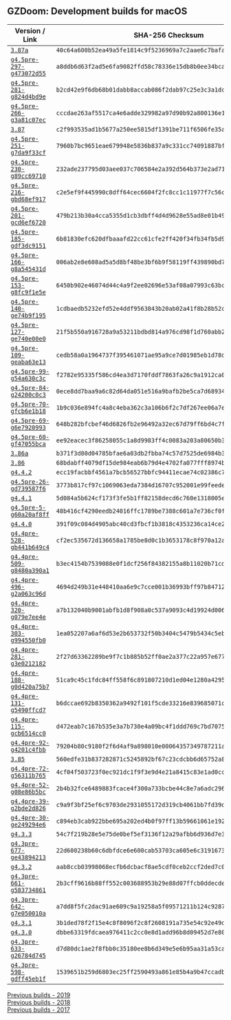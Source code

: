 ## GZDoom: Development builds for macOS

|Version / Link|SHA-256 Checksum|
|---|---|
|[`3.87a`](https://github.com/alexey-lysiuk/gzdoom-macos-devbuilds/releases/download/3.87a/lzdoom-3.87a.dmg)|`40c64a600b52ea49a5fe1814c9f5236969a7c2aae6c7bafaa12f6c5896d8db75`|
|[`g4.5pre-297-g473072d55`](https://github.com/alexey-lysiuk/gzdoom-macos-devbuilds/releases/download/g4.5pre-297-g473072d55/gzdoom-g4.5pre-297-g473072d55.dmg)|`a8ddb6d63f2ad5e6fa9082ffd58c78336e15db8b0ee34bca90384200e96f1362`|
|[`g4.5pre-281-g824d4bd9e`](https://github.com/alexey-lysiuk/gzdoom-macos-devbuilds/releases/download/g4.5pre-281-g824d4bd9e/gzdoom-g4.5pre-281-g824d4bd9e.dmg)|`b2cd42e9f6db68b01dabb8accab086f2dab97c25e3c3a1dc374b221963347d80`|
|[`g4.5pre-266-g3a81c07ec`](https://github.com/alexey-lysiuk/gzdoom-macos-devbuilds/releases/download/g4.5pre-266-g3a81c07ec/gzdoom-g4.5pre-266-g3a81c07ec.dmg)|`cccdae263af5517ca4e6adde329982a97d90b92a800136e1e97efc22fbf9f714`|
|[`3.87`](https://github.com/alexey-lysiuk/gzdoom-macos-devbuilds/releases/download/3.87/lzdoom-3.87.dmg)|`c2f993535ad1b5677a250ee5815df1391be711f6506fe35af6bf96fab5f3eeae`|
|[`g4.5pre-251-g7da9f33cf`](https://github.com/alexey-lysiuk/gzdoom-macos-devbuilds/releases/download/g4.5pre-251-g7da9f33cf/gzdoom-g4.5pre-251-g7da9f33cf.dmg)|`7960b7bc9651eae679948e5836b837a9c331cc74091887bf0e36f2166349f583`|
|[`g4.5pre-230-g89cc69710`](https://github.com/alexey-lysiuk/gzdoom-macos-devbuilds/releases/download/g4.5pre-230-g89cc69710/gzdoom-g4.5pre-230-g89cc69710.dmg)|`232ade237795d03aee037c706584e2a392d564b373e2ad714ca97ea33788ccb2`|
|[`g4.5pre-216-gbd68ef917`](https://github.com/alexey-lysiuk/gzdoom-macos-devbuilds/releases/download/g4.5pre-216-gbd68ef917/gzdoom-g4.5pre-216-gbd68ef917.dmg)|`c2e5ef9f445990c8dff64cec6604f2fc8cc1c11977f7c56c50de9760f702c7da`|
|[`g4.5pre-201-gcd6ef6720`](https://github.com/alexey-lysiuk/gzdoom-macos-devbuilds/releases/download/g4.5pre-201-gcd6ef6720/gzdoom-g4.5pre-201-gcd6ef6720.dmg)|`479b213b30a4cca5355d1cb3dbff4d4d9628e55ad8e01b49a84bbaaf5165f3ce`|
|[`g4.5pre-185-gdf3dc9151`](https://github.com/alexey-lysiuk/gzdoom-macos-devbuilds/releases/download/g4.5pre-185-gdf3dc9151/gzdoom-g4.5pre-185-gdf3dc9151.dmg)|`6b81830efc620dfbaaafd22cc61cfe2ff420f34fb34fb5d9c88c5e0810d2a296`|
|[`g4.5pre-166-g8a545431d`](https://github.com/alexey-lysiuk/gzdoom-macos-devbuilds/releases/download/g4.5pre-166-g8a545431d/gzdoom-g4.5pre-166-g8a545431d.dmg)|`006ab2e8e608ad5a5d8bf48be3bf6b9f58119ff439890bd7549f6816c28d461a`|
|[`g4.5pre-153-g8fc9f1e5e`](https://github.com/alexey-lysiuk/gzdoom-macos-devbuilds/releases/download/g4.5pre-153-g8fc9f1e5e/gzdoom-g4.5pre-153-g8fc9f1e5e.dmg)|`6450b902e46074d44c4a9f2ee02696e53af08a07993c63bc689621b8b3c6f7bd`|
|[`g4.5pre-140-ge74b9f195`](https://github.com/alexey-lysiuk/gzdoom-macos-devbuilds/releases/download/g4.5pre-140-ge74b9f195/gzdoom-g4.5pre-140-ge74b9f195.dmg)|`1cdbaedb5232efd52e4ddf9563843b20ab02a41f8b28b52c88e0f05e1dc4568d`|
|[`g4.5pre-127-ge740e00e0`](https://github.com/alexey-lysiuk/gzdoom-macos-devbuilds/releases/download/g4.5pre-127-ge740e00e0/gzdoom-g4.5pre-127-ge740e00e0.dmg)|`21f5b550a916728a9a53211bdbd814a976cd98f1d760abb2544393dc3305725d`|
|[`g4.5pre-109-geaba63e13`](https://github.com/alexey-lysiuk/gzdoom-macos-devbuilds/releases/download/g4.5pre-109-geaba63e13/gzdoom-g4.5pre-109-geaba63e13.dmg)|`cedb58a0a1964737f395461071ae95a9ce7d01985eb1d78de7bbf5ff09008e06`|
|[`g4.5pre-99-g54a630c3c`](https://github.com/alexey-lysiuk/gzdoom-macos-devbuilds/releases/download/g4.5pre-99-g54a630c3c/gzdoom-g4.5pre-99-g54a630c3c.dmg)|`f2782e95335f586cd4ea3d7170fddf7863fa26c9a1912ca0c7479b9c13c2dc9f`|
|[`g4.5pre-84-g24200c0c3`](https://github.com/alexey-lysiuk/gzdoom-macos-devbuilds/releases/download/g4.5pre-84-g24200c0c3/gzdoom-g4.5pre-84-g24200c0c3.dmg)|`0ece8dd7baa9a6c82d64da051e516a9bafb2be5ca7d6893491a38856e0c4f923`|
|[`g4.5pre-70-gfcb6e1b18`](https://github.com/alexey-lysiuk/gzdoom-macos-devbuilds/releases/download/g4.5pre-70-gfcb6e1b18/gzdoom-g4.5pre-70-gfcb6e1b18.dmg)|`1b9c036e894fc4a8c4eba362c3a106b6f2c7df267ee06a7e8d5bdc7f9c0672e0`|
|[`g4.5pre-69-g6e7920993`](https://github.com/alexey-lysiuk/gzdoom-macos-devbuilds/releases/download/g4.5pre-69-g6e7920993/gzdoom-g4.5pre-69-g6e7920993.dmg)|`648b282bfcbef46d6826fb2e96492a32ec67d79ff6bd4c7fcd4b719a6bebe209`|
|[`g4.5pre-60-gf47055bca`](https://github.com/alexey-lysiuk/gzdoom-macos-devbuilds/releases/download/g4.5pre-60-gf47055bca/gzdoom-g4.5pre-60-gf47055bca.dmg)|`ee92eacec3f86258055c1a8d9983ff4c0083a203a80650b30393ad67a24c3116`|
|[`3.86a`](https://github.com/alexey-lysiuk/gzdoom-macos-devbuilds/releases/download/3.86a/lzdoom-3.86a.dmg)|`b371f3d80d04785bfae6a03db2fbba74c57d7525de6984b3897e8ef90f59b636`|
|[`3.86`](https://github.com/alexey-lysiuk/gzdoom-macos-devbuilds/releases/download/3.86/lzdoom-3.86.dmg)|`68bdabff4079df15de984eab6b79d4e4702fa077fff8974b25543afa952da19c`|
|[`g4.4.2`](https://github.com/alexey-lysiuk/gzdoom-macos-devbuilds/releases/download/g4.4.2/gzdoom-g4.4.2.dmg)|`ecc19facbbf4561a7bcb56527bbfc94411ecae74c02386c7a134e24589db39b1`|
|[`g4.5pre-26-gd739587f6`](https://github.com/alexey-lysiuk/gzdoom-macos-devbuilds/releases/download/g4.5pre-26-gd739587f6/gzdoom-g4.5pre-26-gd739587f6.dmg)|`3773b817cf97c1069063eda7384d16707c952001e99feede81469fb5a6b6a692`|
|[`g4.4.1`](https://github.com/alexey-lysiuk/gzdoom-macos-devbuilds/releases/download/g4.4.1/gzdoom-g4.4.1.dmg)|`5d084a5b624cf173f3fe5b1ff82158decd6c760e1318005e9149cd473802e093`|
|[`g4.5pre-5-g60a20af8ff`](https://github.com/alexey-lysiuk/gzdoom-macos-devbuilds/releases/download/g4.5pre-5-g60a20af8ff/gzdoom-g4.5pre-5-g60a20af8ff.dmg)|`48b416cf4290eedb24016ffc1789be7388c601a7e736cf0f879089f0b12338b0`|
|[`g4.4.0`](https://github.com/alexey-lysiuk/gzdoom-macos-devbuilds/releases/download/g4.4.0/gzdoom-g4.4.0.dmg)|`391f09c084d4905abc40cd3fbcf1b3818c4353236ca14ce29c5383f028b6b0f0`|
|[`g4.4pre-528-gb441b649c4`](https://github.com/alexey-lysiuk/gzdoom-macos-devbuilds/releases/download/g4.4pre-528-gb441b649c4/gzdoom-g4.4pre-528-gb441b649c4.dmg)|`cf2ec535672d136658a1785be8d0c1b3653178c8f970a12a80c4ea468bc00f8e`|
|[`g4.4pre-509-g8480a390a1`](https://github.com/alexey-lysiuk/gzdoom-macos-devbuilds/releases/download/g4.4pre-509-g8480a390a1/gzdoom-g4.4pre-509-g8480a390a1.dmg)|`b3ec4154b7539088e0f1dcf256f84382155a8b11020b71cda5649dd055d7e9fa`|
|[`g4.4pre-496-g2a063c96d`](https://github.com/alexey-lysiuk/gzdoom-macos-devbuilds/releases/download/g4.4pre-496-g2a063c96d/gzdoom-g4.4pre-496-g2a063c96d.dmg)|`4694d249b31e448410aa6e9c7cce001b36993bff97b847120f143dd0fc85515d`|
|[`g4.4pre-320-g079e7ee4e`](https://github.com/alexey-lysiuk/gzdoom-macos-devbuilds/releases/download/g4.4pre-320-g079e7ee4e/gzdoom-g4.4pre-320-g079e7ee4e.dmg)|`a7b132040b9001abfb1d8f908a0c537a9093c4d19924d0061c32fba33a94432c`|
|[`g4.4pre-303-g994550fb0`](https://github.com/alexey-lysiuk/gzdoom-macos-devbuilds/releases/download/g4.4pre-303-g994550fb0/gzdoom-g4.4pre-303-g994550fb0.dmg)|`1ea052207a6af6d53e2b653732f50b3404c5479b5434c5eb8c0daf83652ce09e`|
|[`g4.4pre-281-g3e0212182`](https://github.com/alexey-lysiuk/gzdoom-macos-devbuilds/releases/download/g4.4pre-281-g3e0212182/gzdoom-g4.4pre-281-g3e0212182.dmg)|`2f27d63362289be9f7c1b885b52ff0ae2a377c22a957e677416b62f6e8f5845e`|
|[`g4.4pre-188-g0d420a75b7`](https://github.com/alexey-lysiuk/gzdoom-macos-devbuilds/releases/download/g4.4pre-188-g0d420a75b7/gzdoom-g4.4pre-188-g0d420a75b7.dmg)|`51ca9c45c1fdc84ff558f6c891807210d1ed04e1280a4295b9fa8616dd6e9512`|
|[`g4.4pre-131-g5490ffcd7`](https://github.com/alexey-lysiuk/gzdoom-macos-devbuilds/releases/download/g4.4pre-131-g5490ffcd7/gzdoom-g4.4pre-131-g5490ffcd7.dmg)|`b6dccae692b8350362a9492f101f5cde33216e839685071c65c4e9dc0090a894`|
|[`g4.4pre-115-gcb6514cc0`](https://github.com/alexey-lysiuk/gzdoom-macos-devbuilds/releases/download/g4.4pre-115-gcb6514cc0/gzdoom-g4.4pre-115-gcb6514cc0.dmg)|`d472eab7c167b535e3a7b730e4a09bc4f1ddd769c7bd7075c0562cf22c4cc563`|
|[`g4.4pre-92-g4201c4fbb`](https://github.com/alexey-lysiuk/gzdoom-macos-devbuilds/releases/download/g4.4pre-92-g4201c4fbb/gzdoom-g4.4pre-92-g4201c4fbb.dmg)|`79204b80c9180f2f6d4af9a898010e00064357349787211a1287d7075653ccc3`|
|[`3.85`](https://github.com/alexey-lysiuk/gzdoom-macos-devbuilds/releases/download/3.85/lzdoom-3.85.dmg)|`560edfe31b837282871c5245892bf67c23cdcbb6d65752a82978ed99e0f45472`|
|[`g4.4pre-72-g56311b765`](https://github.com/alexey-lysiuk/gzdoom-macos-devbuilds/releases/download/g4.4pre-72-g56311b765/gzdoom-g4.4pre-72-g56311b765.dmg)|`4cf04f503723f0ec921dc1f9f3e9d4e21a8415c83e1ad0cc4ed3cf1b07d832b4`|
|[`g4.4pre-52-g08e86b5bc`](https://github.com/alexey-lysiuk/gzdoom-macos-devbuilds/releases/download/g4.4pre-52-g08e86b5bc/gzdoom-g4.4pre-52-g08e86b5bc.dmg)|`2b4b32fce6489883fcace4f300a733bcbe44c8e7a6adc2968bf88d2c6a16d84e`|
|[`g4.4pre-39-g2bde2d826`](https://github.com/alexey-lysiuk/gzdoom-macos-devbuilds/releases/download/g4.4pre-39-g2bde2d826/gzdoom-g4.4pre-39-g2bde2d826.dmg)|`c9a9f3bf25ef6c9703de2931055172d319cb4061bb7fd39dfbec81d4ee52daa7`|
|[`g4.4pre-30-ge249294e6`](https://github.com/alexey-lysiuk/gzdoom-macos-devbuilds/releases/download/g4.4pre-30-ge249294e6/gzdoom-g4.4pre-30-ge249294e6.dmg)|`c894eb3cab922bbe695a202ed4b0f97ff13b59661061e1920e1dc6998cc8a34c`|
|[`g4.3.3`](https://github.com/alexey-lysiuk/gzdoom-macos-devbuilds/releases/download/g4.3.3/gzdoom-g4.3.3.dmg)|`54c7f219b28e5e75de0bef5ef3136f12a29afbb6d936d7e3329322270c95a019`|
|[`g4.3pre-677-ge43894213`](https://github.com/alexey-lysiuk/gzdoom-macos-devbuilds/releases/download/g4.3pre-677-ge43894213/gzdoom-g4.3pre-677-ge43894213.dmg)|`22d600238b60c6dbfdce6e600cab53703ca605e6c319167321e2fd0f60543c75`|
|[`g4.3.2`](https://github.com/alexey-lysiuk/gzdoom-macos-devbuilds/releases/download/g4.3.2/gzdoom-g4.3.2.dmg)|`aab8ccb03998068ecfb6dcbacf8ae5cdf0ceb2ccf2ded7c09292c1d23223de1d`|
|[`g4.3pre-661-g583734861`](https://github.com/alexey-lysiuk/gzdoom-macos-devbuilds/releases/download/g4.3pre-661-g583734861/gzdoom-g4.3pre-661-g583734861.dmg)|`2b3cff9616b88ff552c003688953b29e88d07ffcb0ddecde620f06adbed276f8`|
|[`g4.3pre-642-g7e050010a`](https://github.com/alexey-lysiuk/gzdoom-macos-devbuilds/releases/download/g4.3pre-642-g7e050010a/gzdoom-g4.3pre-642-g7e050010a.dmg)|`a7dd8f5fc2dac91ae609c9a19258a5f09571211b124c92870b06ab7aadc0784b`|
|[`g4.3.1`](https://github.com/alexey-lysiuk/gzdoom-macos-devbuilds/releases/download/g4.3.1/gzdoom-g4.3.1.dmg)|`3b1ded78f2f15e4c8f8096f2c8f2608191a735e54c92e49d9e4b773042da5905`|
|[`g4.3.0`](https://github.com/alexey-lysiuk/gzdoom-macos-devbuilds/releases/download/g4.3.0/gzdoom-g4.3.0.dmg)|`dbbe63319fdcaea976411c2cc0e8d1add96b8d09452d7e80ef0f53acbb9fe7d0`|
|[`g4.3pre-633-g26784d745`](https://github.com/alexey-lysiuk/gzdoom-macos-devbuilds/releases/download/g4.3pre-633-g26784d745/gzdoom-g4.3pre-633-g26784d745.dmg)|`d7d80dc1ae2f8fbb0c35180ee8b6d349e5e6b95aa31a53ca8414bc8857049142`|
|[`g4.3pre-598-gdff45eb1f`](https://github.com/alexey-lysiuk/gzdoom-macos-devbuilds/releases/download/g4.3pre-598-gdff45eb1f/gzdoom-g4.3pre-598-gdff45eb1f.dmg)|`1539651b259d6803ec25ff2590493a861e85b4a9b47ccadb099a500a576e7e11`|

[Previous builds - 2019](https://github.com/alexey-lysiuk/gzdoom-macos-devbuilds-2019)  
[Previous builds - 2018](https://github.com/alexey-lysiuk/gzdoom-macos-devbuilds-2018)  
[Previous builds - 2017](https://github.com/alexey-lysiuk/gzdoom-macos-devbuilds-2017)
